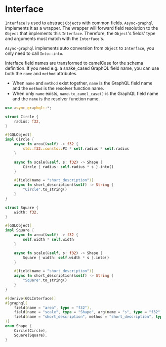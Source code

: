 # Interface

`Interface` is used to abstract `Object`s with common fields.
`Async-graphql` implements it as a wrapper.
The wrapper will forward field resolution to the `Object` that implements this `Interface`.
Therefore, the `Object`'s fields' type and arguments must match with the `Interface`'s.

`Async-graphql` implements auto conversion from `Object` to `Interface`, you only need to call `Into::into`.

Interface field names are transformed to camelCase for the schema definition.
If you need e.g. a snake_cased GraphQL field name, you can use both the `name` and `method` attributes.

- When `name` and `method` exist together, `name` is the GraphQL field name and the `method` is the resolver function name.
- When only `name` exists, `name.to_camel_case()` is the GraphQL field name and the `name` is the resolver function name.

```rust
use async_graphql::*;

struct Circle {
    radius: f32,
}

#[GQLObject]
impl Circle {
    async fn area(&self) -> f32 {
        std::f32::consts::PI * self.radius * self.radius
    }

    async fn scale(&self, s: f32) -> Shape {
        Circle { radius: self.radius * s }.into()
    }

    #[field(name = "short_description")]
    async fn short_description(&self) -> String {
        "Circle".to_string()
    }
}

struct Square {
    width: f32,
}

#[GQLObject]
impl Square {
    async fn area(&self) -> f32 {
        self.width * self.width
    }

    async fn scale(&self, s: f32) -> Shape {
        Square { width: self.width * s }.into()
    }

    #[field(name = "short_description")]
    async fn short_description(&self) -> String {
        "Square".to_string()
    }
}

#[derive(GQLInterface)]
#[graphql(
    field(name = "area", type = "f32"),
    field(name = "scale", type = "Shape", arg(name = "s", type = "f32"))
    field(name = "short_description", method = "short_description", type = "String")
)]
enum Shape {
    Circle(Circle),
    Square(Square),
}
```
